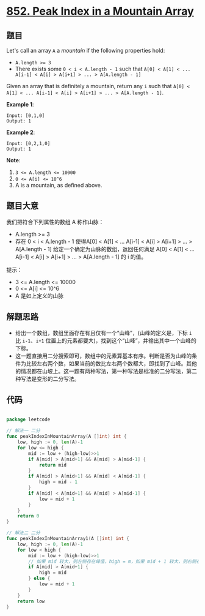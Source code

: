 # [852. Peak Index in a Mountain Array](https://leetcode.com/problems/peak-index-in-a-mountain-array/)


## 题目

Let's call an array `A` a *mountain* if the following properties hold:

- `A.length >= 3`
- There exists some `0 < i < A.length - 1` such that `A[0] < A[1] < ... A[i-1] < A[i] > A[i+1] > ... > A[A.length - 1]`

Given an array that is definitely a mountain, return any `i` such that `A[0] < A[1] < ... A[i-1] < A[i] > A[i+1] > ... > A[A.length - 1]`.

**Example 1**:

    Input: [0,1,0]
    Output: 1

**Example 2**:

    Input: [0,2,1,0]
    Output: 1

**Note**:

1. `3 <= A.length <= 10000`
2. `0 <= A[i] <= 10^6`
3. A is a mountain, as defined above.


## 题目大意

我们把符合下列属性的数组 A 称作山脉：

- A.length >= 3
- 存在 0 < i < A.length - 1 使得A[0] < A[1] < ... A[i-1] < A[i] > A[i+1] > ... > A[A.length - 1]
给定一个确定为山脉的数组，返回任何满足 A[0] < A[1] < ... A[i-1] < A[i] > A[i+1] > ... > A[A.length - 1] 的 i 的值。

提示：

- 3 <= A.length <= 10000
- 0 <= A[i] <= 10^6
- A 是如上定义的山脉
 
 

## 解题思路

- 给出一个数组，数组里面存在有且仅有一个“山峰”，(山峰的定义是，下标 `i` 比 `i-1`、`i+1` 位置上的元素都要大)，找到这个“山峰”，并输出其中一个山峰的下标。
- 这一题直接用二分搜索即可，数组中的元素算基本有序。判断是否为山峰的条件为比较左右两个数，如果当前的数比左右两个数都大，即找到了山峰。其他的情况都在山坡上。这一题有两种写法，第一种写法是标准的二分写法，第二种写法是变形的二分写法。


## 代码

```go

package leetcode

// 解法一 二分
func peakIndexInMountainArray(A []int) int {
	low, high := 0, len(A)-1
	for low <= high {
		mid := low + (high-low)>>1
		if A[mid] > A[mid+1] && A[mid] > A[mid-1] {
			return mid
		}
		if A[mid] > A[mid+1] && A[mid] < A[mid-1] {
			high = mid - 1
		}
		if A[mid] < A[mid+1] && A[mid] > A[mid-1] {
			low = mid + 1
		}
	}
	return 0
}

// 解法二 二分
func peakIndexInMountainArray1(A []int) int {
	low, high := 0, len(A)-1
	for low < high {
		mid := low + (high-low)>>1
		// 如果 mid 较大，则左侧存在峰值，high = m，如果 mid + 1 较大，则右侧存在峰值，low = mid + 1
		if A[mid] > A[mid+1] {
			high = mid
		} else {
			low = mid + 1
		}
	}
	return low
}

```